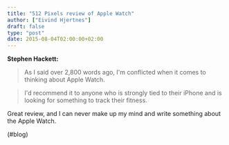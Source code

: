 ```yaml
---
title: "512 Pixels review of Apple Watch"
author: ["Eivind Hjertnes"]
draft: false
type: "post"
date: 2015-08-04T02:00:00+02:00
---
```


**Stephen Hackett:**

> As I said over 2,800 words ago, I'm conflicted when it comes to
> thinking about Apple Watch.

<!--quoteend-->

> I'd recommend it to anyone who is strongly tied to their iPhone and is
> looking for something to track their fitness.

Great review, and I can never make up my mind and write something about
the Apple Watch.

(#blog)
